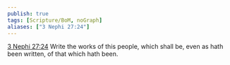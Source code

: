 ```yaml
---
publish: true
tags: [Scripture/BoM, noGraph]
aliases: ["3 Nephi 27:24"]
---
```

[3 Nephi 27:24](https://churchofjesuschrist.org/study/scriptures/bofm/3-ne/27?lang=eng&id=p24#p24) Write the works of this people, which shall be, even as hath been written, of that which hath been.
